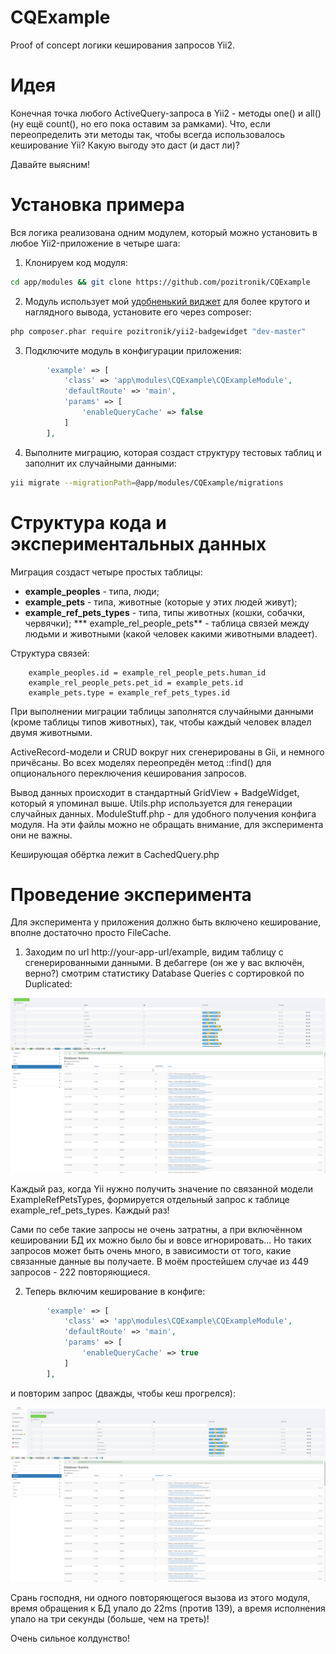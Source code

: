 # CQExample
Proof of concept логики кеширования запросов Yii2.

# Идея
Конечная точка любого ActiveQuery-запроса в Yii2 - методы one() и all() (ну ещё count(), но его пока оставим за рамками). Что, если переопределить эти методы так, чтобы всегда использовалось кеширование Yii? Какую выгоду это даст (и даст ли)?

Давайте выясним!

# Установка примера
Вся логика реализована одним модулем, который можно установить в любое Yii2-приложение в четыре шага:
1. Клонируем код модуля:
 
```bash
cd app/modules && git clone https://github.com/pozitronik/CQExample
```

2. Модуль использует мой [удобненький виджет](https://github.com/pozitronik/yii2-badgewidget) для более крутого и наглядного вывода, установите его через composer:

```bash
php composer.phar require pozitronik/yii2-badgewidget "dev-master"
```

3. Подключите модуль в конфигурации приложения:
```php
		'example' => [
			'class' => 'app\modules\CQExample\CQExampleModule',
			'defaultRoute' => 'main',
			'params' => [
				'enableQueryCache' => false
			]
		],
```

4. Выполните миграцию, которая создаст структуру тестовых таблиц и заполнит их случайными данными:

```bash
yii migrate --migrationPath=@app/modules/CQExample/migrations
```

# Структура кода и экспериментальных данных

Миграция создаст четыре простых таблицы:
* **example_peoples** - типа, люди;
* **example_pets** - типа, животные (которые у этих людей живут);
* **example_ref_pets_types** - типа, типы животных (кошки, собачки, червячки);
*** example_rel_people_pets** - таблица связей между людьми и животными (какой человек какими животными владеет).

Структура связей:
```
	example_peoples.id = example_rel_people_pets.human_id
	example_rel_people_pets.pet_id = example_pets.id
	example_pets.type = example_ref_pets_types.id
```

При выполнении миграции таблицы заполнятся случайными данными (кроме таблицы типов животных), так, чтобы каждый человек владел двумя животными.

ActiveRecord-модели и CRUD вокруг них сгенерированы в Gii, и немного причёсаны. Во всех моделях переопредён метод ::find() для опционального переключения кеширования запросов.

Вывод данных происходит в стандартный GridView + BadgeWidget, который я упоминал выше.
Utils.php используется для генерации случайных данных. ModuleStuff.php - для удобного получения конфига модуля. На эти файлы можно не обращать внимание, для эксперимента они не важны.

Кеширующая обёртка лежит в CachedQuery.php

# Проведение эксперимента

Для эксперимента у приложения должно быть включено кеширование, вполне достаточно просто FileCache.

1. Заходим по url http://your-app-url/example, видим таблицу с сгенерированными данными. В дебаггере (он же у вас включён, верно?) смотрим статистику Database Queries с сортировкой по Duplicated:

![До](img/img1.png)

Каждый раз, когда Yii нужно получить значение по связанной модели ExampleRefPetsTypes, формируется отдельный запрос к таблице example_ref_pets_types. Каждый раз!

Сами по себе такие запросы не очень затратны, а при включённом кешировании БД их можно было бы и вовсе игнорировать... Но таких запросов может быть очень много, в зависимости от того, какие связанные данные вы получаете. В моём простейшем случае из 449 запросов - 222 повторяющиеся.

2. Теперь включим кеширование в конфиге:

```php
		'example' => [
			'class' => 'app\modules\CQExample\CQExampleModule',
			'defaultRoute' => 'main',
			'params' => [
				'enableQueryCache' => true
			]
		],
```

и повторим запрос (дважды, чтобы кеш прогрелся):

![После](img/img2.png)

Срань господня, ни одного повторяющегося вызова из этого модуля, время обращения к БД упало до 22ms (против 139), а время исполнения упало на три секунды (больше, чем на треть)!

Очень сильное колдунство!
